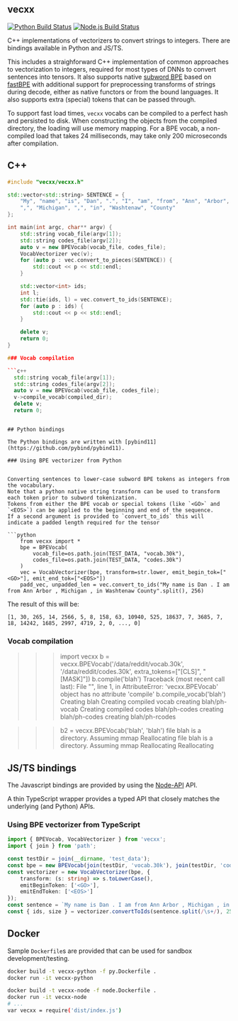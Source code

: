 ## vecxx

[![Python Build Status][build-status-py-img]][build-status-py-link]
[![Node.js Build Status][build-status-node-img]][build-status-node-link]

C++ implementations of vectorizers to convert strings to integers.  There are bindings available in Python and JS/TS.

This includes a straighforward C++ implementation of common approaches to vectorization to integers, required for most types of DNNs to convert sentences into tensors.  It also supports native [subword BPE](https://github.com/rsennrich/subword-nmt) based on [fastBPE](https://github.com/glample/fastBPE) with additional support for preprocessing transforms of strings during decode, either as native functors or from the bound languages.  It also supports extra (special) tokens that can be passed through.

To support fast load times, `vecxx` vocabs can be compiled to a perfect hash and persisted to disk.  When constructing the objects from the compiled directory, the loading will use memory mapping.  For a BPE vocab, a non-compiled load that takes 24 milliseconds, may take only 200 microseconds after compilation.

## C++

```c++
#include "vecxx/vecxx.h"

std::vector<std::string> SENTENCE = {
	"My", "name", "is", "Dan", ".", "I", "am", "from", "Ann", "Arbor",
	",", "Michigan", ",", "in", "Washtenaw", "County"
};

int main(int argc, char** argv) {
    std::string vocab_file(argv[1]);
    std::string codes_file(argv[2]);
    auto v = new BPEVocab(vocab_file, codes_file);
    VocabVectorizer vec(v);
    for (auto p : vec.convert_to_pieces(SENTENCE)) {
    	std::cout << p << std::endl;
    }

    std::vector<int> ids;
    int l;
    std::tie(ids, l) = vec.convert_to_ids(SENTENCE);
    for (auto p : ids) {
    	std::cout << p << std::endl;
    }

    delete v;
    return 0;
}

### Vocab compilation

```c++
  std::string vocab_file(argv[1]);
  std::string codes_file(argv[2]);
  auto v = new BPEVocab(vocab_file, codes_file);
  v->compile_vocab(compiled_dir);
  delete v;
  return 0;
```

```

## Python bindings

The Python bindings are written with [pybind11](https://github.com/pybind/pybind11).

### Using BPE vectorizer from Python


Converting sentences to lower-case subword BPE tokens as integers from the vocabulary.
Note that a python native string transform can be used to transform each token prior to subword tokenization.
Tokens from either the BPE vocab or special tokens (like `<GO>` and `<EOS>`) can be applied to the beginning and end of the sequence.
If a second argument is provided to `convert_to_ids` this will indicate a padded length required for the tensor

```python
    from vecxx import *
    bpe = BPEVocab(
        vocab_file=os.path.join(TEST_DATA, "vocab.30k"),
        codes_file=os.path.join(TEST_DATA, "codes.30k")
    )
    vec = VocabVectorizer(bpe, transform=str.lower, emit_begin_tok=["<GO>"], emit_end_tok=["<EOS>"])
    padd_vec, unpadded_len = vec.convert_to_ids("My name is Dan . I am from Ann Arbor , Michigan , in Washtenaw County".split(), 256)
```
The result of this will be:
```
[1, 30, 265, 14, 2566, 5, 8, 158, 63, 10940, 525, 18637, 7, 3685, 7, 18, 14242, 1685, 2997, 4719, 2, 0, ..., 0]
```

### Vocab compilation

>>> import vecxx
>>> b = vecxx.BPEVocab('/data/reddit/vocab.30k', '/data/reddit/codes.30k', extra_tokens=["[CLS]", "[MASK]"])
>>> b.compile('blah')
Traceback (most recent call last):
  File "<stdin>", line 1, in <module>
AttributeError: 'vecxx.BPEVocab' object has no attribute 'compile'
>>> b.compile_vocab('blah')
Creating blah
Creating compiled vocab 
creating blah/ph-vocab
Creating compiled codes blah/ph-codes
creating blah/ph-codes
creating blah/ph-rcodes

>>> b2 = vecxx.BPEVocab('blah', 'blah')
file blah is a directory.  Assuming mmap
Reallocating
file blah is a directory.  Assuming mmap
Reallocating
Reallocating

## JS/TS bindings

The Javascript bindings are provided by using the [Node-API](https://nodejs.org/api/n-api.html) API.

A thin TypeScript wrapper provides a typed API that closely matches the underlying (and Python) APIs.

### Using BPE vectorizer from TypeScript

```typescript
import { BPEVocab, VocabVectorizer } from 'vecxx';
import { join } from 'path';

const testDir = join(__dirname, 'test_data');
const bpe = new BPEVocab(join(testDir, 'vocab.30k'), join(testDir, 'codes.30k'));
const vectorizer = new VocabVectorizer(bpe, {
    transform: (s: string) => s.toLowerCase(),
    emitBeginToken: ['<GO>'],
    emitEndToken: ['<EOS>']
});
const sentence = `My name is Dan . I am from Ann Arbor , Michigan , in Washtenaw County`;
const { ids, size } = vectorizer.convertToIds(sentence.split(/\s+/), 256);
```

## Docker

Sample `Dockerfile`s are provided that can be used for sandbox development/testing.

```bash
docker build -t vecxx-python -f py.Dockerfile .
docker run -it vecxx-python
```

```bash
docker build -t vecxx-node -f node.Dockerfile .
docker run -it vecxx-node
# ...
var vecxx = require('dist/index.js')
```

[build-status-py-img]: https://github.com/dpressel/vecxx/workflows/python/badge.svg?branch=main&event=push
[build-status-py-link]: https://github.com/dpressel/vecxx/actions?query=workflow%3A%22python%22
[build-status-node-img]: https://github.com/dpressel/vecxx/workflows/node.js/badge.svg?branch=main&event=push
[build-status-node-link]: https://github.com/dpressel/vecxx/actions?query=workflow%3A%22node.js%22

